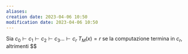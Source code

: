 ```yaml
---
aliases: 
creation date: 2023-04-06 10:50
modification date: 2023-04-06 10:50
---
```


Sia $c_{0} \vdash c_{1} \vdash c_{2} \vdash c_{3} \dots \vdash c_{r}$
$T_{M}(x) = r$ se la computazione termina in $c_{r}$, altrimenti $$




